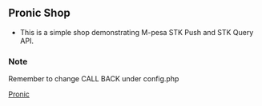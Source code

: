 ## Pronic Shop
- This is a simple shop demonstrating M-pesa STK Push and STK Query
API.

### Note
Remember to change CALL BACK <URL> under config.php


[Pronic](https://pronic.co.ke)
  
